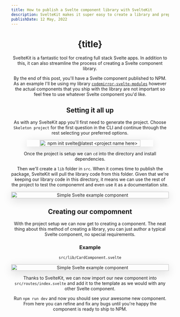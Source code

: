 ```yaml
---
title: How to publish a Svelte component library with SvelteKit
description: SvelteKit makes it super easy to create a library and prepare it for publishing to NPM.
publishDate: 12 May, 2022
---
```


<script>
  import Header from '../../components/Header.svelte';

  import CodeBlock from '../../components/CodeBlock.svelte';
  
</script>

<Header title={title}/>

# {title}

SvelteKit is a fantastic tool for creating full stack Svelte apps. In addition to this, it can also streamline the process of creating a Svelte component library.

By the end of this post, you'll have a Svelte component published to NPM. As an example I'll be using my library [`codemirror-svelte-modules`](https://www.npmjs.com/package/codemirror-svelte-modules) however the actual components that you ship with the library are not important so feel free to use whatever Svelte component you'd like.

## Setting it all up

As with any SvelteKit app you'll first need to generate the project. Choose `Skeleton project` for the first question in the CLI and continue through the rest selecting your preferred options.

<div style='width: 100%; display: flex; justify-content: center'>
<img src="/img/svelte-lib/init_svelte_project.svg" alt="npm init svelte@latest <project name here>" width="80%" style='box-shadow: rgba(0, 0, 0, 0.15) 0px 7px 29px 0px;'/>
</div>

Once the project is setup we can `cd` into the directory and install dependencies.

Then we'll create a `lib` folder in `src`. When it comes time to publish the package, SvelteKit will pull the library code from this folder. Given that we're keeping our library code in this directory, it means we can use the rest of the project to test the componemnt and even use it as a documentation site.

<div style='width: 100%; display: flex; justify-content: center'>
<img src="/img/svelte-lib/svelte_kit_proj_structure.svg" alt="Simple Svelte example component" width="100%" style='box-shadow: rgba(0, 0, 0, 0.15) 0px 7px 29px 0px;'/>
</div>

## Creating our compomnent

With the project setup we can now get to creating a component. The neat thing about this method of creating a library, you can just author a typical Svelte component, no special requirements.

### Example

`src/lib/CardComponent.svelte`

<div style='width: 100%; display: flex; justify-content: center'>
<img src="/img/svelte-lib/basic_svelte_component.svg" alt="Simple Svelte example component" width="100%" style='box-shadow: rgba(0, 0, 0, 0.15) 0px 7px 29px 0px;'/>
</div>

Thanks to SvelteKit, we can now import our new component into `src/routes/index.svelte` and add it to the template as we would with any other Svelte component.

Run `npm run dev` and now you should see your awesome new component. From here you can refine and fix any bugs until you're happy the component is ready to ship to NPM.
